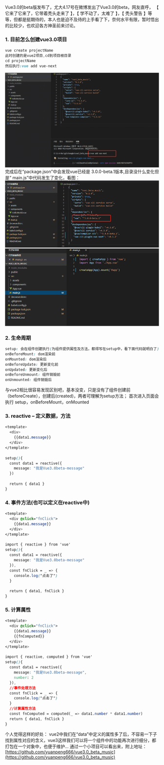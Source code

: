 Vue3.0的beta版发布了，尤大4.17号在微博发出了Vue3.0的beta，网友直呼， 【 它来了它来了，它带着秃头走来了 】，【 学不动了，太难了 】，【 秃头警告 】等等，但都是挺期待的，本人也是迫不及待的上手看了下，奈何水平有限，暂时悟出的比较少，也欢迎各方神圣前来讨论。
### 1. 目前怎么创建vue3.0项目
```css
vue create projectName
此时创建的是vue2项目,cd到项目根目录
cd projectName
然后执行:vue add vue-next
```
![](assets/【vue】vue3.0beta体验/1.png)
完成后在“package.json”中会发现vue已经是 3.0.0-beta.1版本,目录没什么变化但是“ main.js”中代码发生了变化，看图：
![](assets/【vue】vue3.0beta体验/2.png)
![](assets/【vue】vue3.0beta体验/3.png)
### 2. 生命周期
```css
setup: 会在组件创建执行(为组件提供属性及方法，都得写在setup中，看下面代码就明白了)
onBeforeMount: dom渲染前
onMounted: dom渲染后
onBeforeUpdate: 更新变化前
onUpdated: 更新变化后
onBeforeUnmount: 组件销毁前
onUnmounted: 组件销毁后
```
与vue2相比很容易发现区别吧，基本没变，只是没有了组件创建前（beforeCreate），创建后(created)，两者可理解为setup方法；
首次进入页面会执行 setup，onBeforeMount，onMounted
### 3. reactive – 定义数据，方法
```css
<template>
  <div>
    {{data1.message}}
  </div>
</template>

setup(){
  const data1 = reactive({
    message: "我是Vue3.0beta-message"
  })

  return { data1 }
}
```
### 4. 事件方法(也可以定义在reactive中)
```css
<template>
  <div @click="fnClick">
    {{data1.message}}
  </div>
</template>

import { reactive } from 'vue'
setup(){
  const data1 = reactive({
    message: "我是Vue3.0beta-message"
  }),
  const fnClick = _ => {
    console.log("点击了")
  }

  return { data1, fnClick }
}
```
### 5. 计算属性
```css
<template>
  <div @click="fnClick">
    {{data1.message}}
    {{fnComputed}}
  </div>
</template>

import { reactive, computed } from 'vue'
setup(){
  const data1 = reactive({
    message: "我是Vue3.0beta-message",
    number: 2
  }),
  //事件处理方法
  const fnClick = _ => {
    console.log("点击了")
  }
  //计算属性方法
  const fnComputed = computed(_ => data1.number * data1.number)
  return { data1, fnClick }
}
```
个人觉得这样的好处：
vue2中我们在“data”中定义的属性多了后，不容易一下子找到属性对应的含义，vue3这样我们可以将一个组件中的功能再次进行细分，都打包在一个对象中，也便于维护…
通过一个小项目可以看出来，附上地址：
[https://github.com/yuanpeng666/vue3.0_beta_music](https://github.com/yuanpeng666/vue3.0_beta_music)
